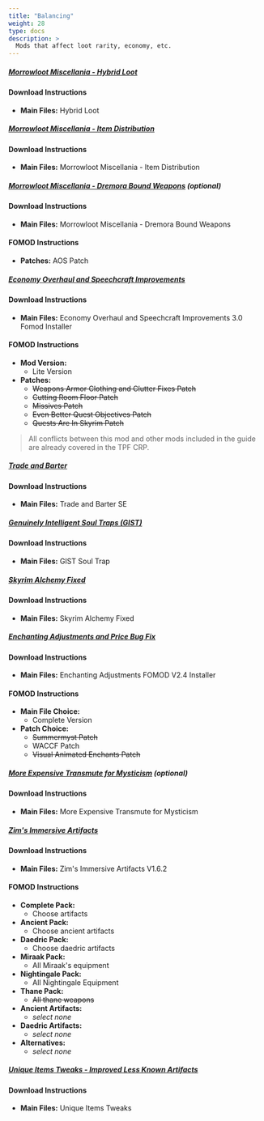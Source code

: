 ```yaml
---
title: "Balancing"
weight: 28
type: docs
description: >
  Mods that affect loot rarity, economy, etc.
---
```


##### [Morrowloot Miscellania - Hybrid Loot](https://www.nexusmods.com/skyrimspecialedition/mods/27094?tab=files)

#### Download Instructions

* **Main Files:** Hybrid Loot
  
##### [Morrowloot Miscellania - Item Distribution](https://www.nexusmods.com/skyrimspecialedition/mods/27094?tab=files)

#### Download Instructions

* **Main Files:** Morrowloot Miscellania - Item Distribution

##### [Morrowloot Miscellania - Dremora Bound Weapons](https://www.nexusmods.com/skyrimspecialedition/mods/27094?tab=files) (optional)

#### Download Instructions

* **Main Files:** Morrowloot Miscellania - Dremora Bound Weapons

#### FOMOD Instructions

* **Patches:** AOS Patch

##### [Economy Overhaul and Speechcraft Improvements](https://www.nexusmods.com/skyrimspecialedition/mods/9542?tab=files)

#### Download Instructions

* **Main Files:** Economy Overhaul and Speechcraft Improvements 3.0 Fomod Installer

#### FOMOD Instructions

* **Mod Version:**
  * Lite Version
* **Patches:** 
  * ~~Weapons Armor Clothing and Clutter Fixes Patch~~
  * ~~Cutting Room Floor Patch~~
  * ~~Missives Patch~~
  * ~~Even Better Quest Objectives Patch~~
  * ~~Quests Are In Skyrim Patch~~

> All conflicts between this mod and other mods included in the guide are already covered in the TPF CRP.

##### [Trade and Barter](https://www.nexusmods.com/skyrimspecialedition/mods/23081?tab=files)

#### Download Instructions

* **Main Files:** Trade and Barter SE

##### [Genuinely Intelligent Soul Traps (GIST)](https://www.nexusmods.com/skyrimspecialedition/mods/15755?tab=files)

#### Download Instructions

* **Main Files:** GIST Soul Trap

##### [Skyrim Alchemy Fixed](https://www.nexusmods.com/skyrimspecialedition/mods/2262?tab=files)

#### Download Instructions

* **Main Files:** Skyrim Alchemy Fixed

##### [Enchanting Adjustments and Price Bug Fix](https://www.nexusmods.com/skyrimspecialedition/mods/8473?tab=files)

#### Download Instructions

* **Main Files:** Enchanting Adjustments FOMOD V2.4 Installer

#### FOMOD Instructions

* **Main File Choice:**
  * Complete Version
* **Patch Choice:**
  * ~~Summermyst Patch~~
  * WACCF Patch
  * ~~Visual Animated Enchants Patch~~

##### [More Expensive Transmute for Mysticism](https://www.nexusmods.com/skyrimspecialedition/mods/31754?tab=files) (optional)

#### Download Instructions

* **Main Files:** More Expensive Transmute for Mysticism

##### [Zim's Immersive Artifacts](https://www.nexusmods.com/skyrimspecialedition/mods/9138?tab=files)

#### Download Instructions

* **Main Files:** Zim's Immersive Artifacts V1.6.2

#### FOMOD Instructions

* **Complete Pack:**
  * Choose artifacts
* **Ancient Pack:**
  * Choose ancient artifacts
* **Daedric Pack:**
  * Choose daedric artifacts
* **Miraak Pack:**
  * All Miraak's equipment
* **Nightingale Pack:**
  * All Nightingale Equipment
* **Thane Pack:**
  * ~~All thane weapons~~
* **Ancient Artifacts:**
  * *select none*
* **Daedric Artifacts:**
  * *select none*
* **Alternatives:**
  * *select none*

##### [Unique Items Tweaks - Improved Less Known Artifacts](https://www.nexusmods.com/skyrimspecialedition/mods/33723?tab=files)

#### Download Instructions

* **Main Files:** Unique Items Tweaks